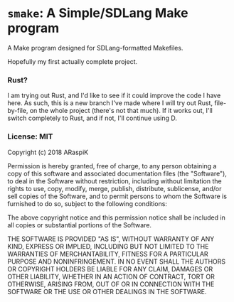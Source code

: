 # `smake`: A Simple/SDLang Make program
A Make program designed for SDLang-formatted Makefiles.

Hopefully my first actually complete project.

### Rust?
I am trying out Rust, and I'd like to see if it could improve the code I have
here. As such, this is a new branch I've made where I will try out Rust,
file-by-file, on the whole project (there's not that much). If it works out,
I'll switch completely to Rust, and if not, I'll continue using D.

### License: MIT
Copyright (c) 2018 ARaspiK

Permission is hereby granted, free of charge, to any person obtaining a copy
of this software and associated documentation files (the "Software"), to deal
in the Software without restriction, including without limitation the rights
to use, copy, modify, merge, publish, distribute, sublicense, and/or sell
copies of the Software, and to permit persons to whom the Software is
furnished to do so, subject to the following conditions:

The above copyright notice and this permission notice shall be included in all
copies or substantial portions of the Software.

THE SOFTWARE IS PROVIDED "AS IS", WITHOUT WARRANTY OF ANY KIND, EXPRESS OR
IMPLIED, INCLUDING BUT NOT LIMITED TO THE WARRANTIES OF MERCHANTABILITY,
FITNESS FOR A PARTICULAR PURPOSE AND NONINFRINGEMENT. IN NO EVENT SHALL THE
AUTHORS OR COPYRIGHT HOLDERS BE LIABLE FOR ANY CLAIM, DAMAGES OR OTHER
LIABILITY, WHETHER IN AN ACTION OF CONTRACT, TORT OR OTHERWISE, ARISING FROM,
OUT OF OR IN CONNECTION WITH THE SOFTWARE OR THE USE OR OTHER DEALINGS IN THE
SOFTWARE.
